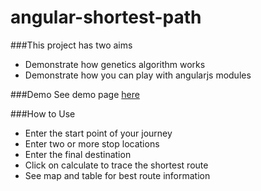 # angular-shortest-path
###This project has two aims
- Demonstrate how genetics algorithm works
- Demonstrate how you can play with angularjs modules

###Demo
See demo page [here](http://renanfortes.com.br/angular-shortest-path)

###How to Use
- Enter the start point of your journey
- Enter two or more stop locations
- Enter the final destination
- Click on calculate to trace the shortest route
- See map and table for best route information
